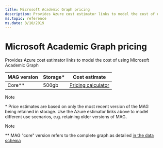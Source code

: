 ```yaml
---
title: Microsoft Academic Graph pricing
description: Provides Azure cost estimator links to model the cost of using Microsoft Academic Graph
ms.topic: reference
ms.date: 3/10/2019
---
```

# Microsoft Academic Graph pricing

Provides Azure cost estimator links to model the cost of using Microsoft Academic Graph

MAG version | Storage* | Cost estimate
--- | --- | ---
Core** | 500gb | [Pricing calculator](https://azure.com/e/4dfc57131aa54df4945dcba4c2b1671f)

> [!NOTE]
> \* Price estimates are based on only the most recent version of the MAG being retained in storage. Use the Azure estimator links above to model different use scenarios, e.g. retaining older versions of MAG.

> [!NOTE]
> \*\* MAG "core" version refers to the complete graph as detailed [in the data schema](reference-data-schema.md)
